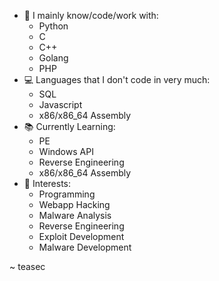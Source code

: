 - 🔭 I mainly know/code/work with: 
  *   Python
  *   C
  *   C++
  *   Golang
  *   PHP
- 💻 Languages that I don't code in very much:
  *   SQL
  *   Javascript
  *   x86/x86_64 Assembly
- 📚 Currently Learning:
  *   PE
  *   Windows API
  *   Reverse Engineering
  *   x86/x86_64 Assembly
- 📱 Interests:
  *   Programming
  *   Webapp Hacking
  *   Malware Analysis
  *   Reverse Engineering
  *   Exploit Development
  *   Malware Development

~ teasec
